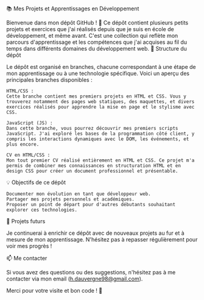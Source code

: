 📚 Mes Projets et Apprentissages en Développement

Bienvenue dans mon dépôt GitHub ! 🎉
Ce dépôt contient plusieurs petits projets et exercices que j'ai réalisés depuis que je suis en école de développement, et même avant.
C'est une collection qui reflète mon parcours d'apprentissage et les compétences que j'ai acquises au fil du temps dans différents domaines du développement web.
🌟 Structure du dépôt

Le dépôt est organisé en branches, chacune correspondant à une étape de mon apprentissage ou à une technologie spécifique. Voici un aperçu des principales branches disponibles :

    HTML/CSS :
    Cette branche contient mes premiers projets en HTML et CSS. Vous y trouverez notamment des pages web statiques, des maquettes, et divers exercices réalisés pour apprendre la mise en page et le stylisme avec CSS.

    JavaScript (JS) :
    Dans cette branche, vous pourrez découvrir mes premiers scripts JavaScript. J'ai exploré les bases de la programmation côté client, y compris les interactions dynamiques avec le DOM, les événements, et plus encore.

    CV en HTML/CSS :
    Mon tout premier CV réalisé entièrement en HTML et CSS. Ce projet m'a permis de combiner mes connaissances en structuration HTML et en design CSS pour créer un document professionnel et présentable.

💡 Objectifs de ce dépôt

    Documenter mon évolution en tant que développeur web.
    Partager mes projets personnels et académiques.
    Proposer un point de départ pour d'autres débutants souhaitant explorer ces technologies.

🎯 Projets futurs

Je continuerai à enrichir ce dépôt avec de nouveaux projets au fur et à mesure de mon apprentissage. N'hésitez pas à repasser régulièrement pour voir mes progrès !

📫 Me contacter

Si vous avez des questions ou des suggestions, n'hésitez pas à me contacter via mon email (h.dauvergne98@gmail.com).

Merci pour votre visite et bon code ! 🚀
